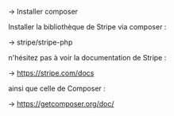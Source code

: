 -> Installer composer

Installer la bibliothèque de Stripe via composer :

  -> stripe/stripe-php
  
n'hésitez pas à voir la documentation de Stripe :
  
  -> https://stripe.com/docs
  
ainsi que celle de Composer :
  
  -> https://getcomposer.org/doc/
